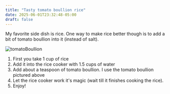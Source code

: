 ```yaml
---
title: "Tasty tomato boullion rice"
date: 2025-06-01T23:32:48-05:00
draft: false
---
```


My favorite side dish is rice. One way to make rice better though is to add a bit of tomato boullion into it (instead of salt).

![tomatoBoullion](/tomatoBoullion.png)

1. First you take 1 cup of rice
1. Add it into the rice cooker with 1.5 cups of water
1. Add about a teaspoon of tomato boullion. I use the tomato boullion pictured above
1. Let the rice cooker work it's magic (wait till it finishes cooking the rice).
1. Enjoy!
